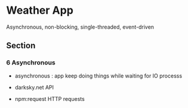 # Weather App

Asynchronous, non-blocking, single-threaded, event-driven

## Section

### 6 Asynchronous

- asynchronous : app keep doing things while waiting for IO processs

- darksky.net API
- npm:request HTTP requests